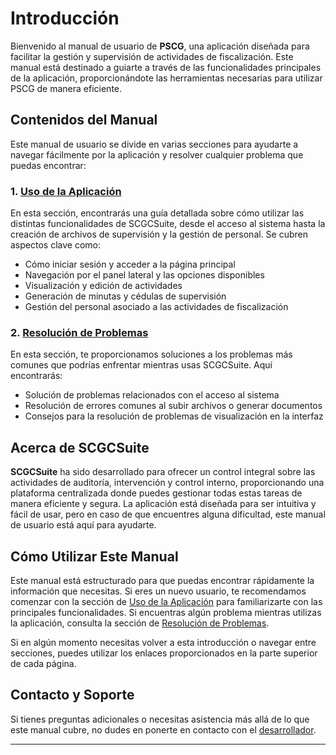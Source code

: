 # Introducción

Bienvenido al manual de usuario de **PSCG**, una aplicación diseñada para facilitar la gestión y supervisión de
actividades de fiscalización. Este manual está destinado a guiarte a través de las funcionalidades principales de la
aplicación, proporcionándote las herramientas necesarias para utilizar PSCG de manera eficiente.

## Contenidos del Manual

Este manual de usuario se divide en varias secciones para ayudarte a navegar fácilmente por la aplicación y resolver
cualquier problema que puedas encontrar:

### 1. [Uso de la Aplicación](./usage.md)

En esta sección, encontrarás una guía detallada sobre cómo utilizar las distintas funcionalidades de SCGCSuite, desde el
acceso al sistema hasta la creación de archivos de supervisión y la gestión de personal. Se cubren aspectos clave como:

- Cómo iniciar sesión y acceder a la página principal
- Navegación por el panel lateral y las opciones disponibles
- Visualización y edición de actividades
- Generación de minutas y cédulas de supervisión
- Gestión del personal asociado a las actividades de fiscalización

### 2. [Resolución de Problemas](./troubleshooting.md)

En esta sección, te proporcionamos soluciones a los problemas más comunes que podrías enfrentar mientras usas SCGCSuite.
Aquí encontrarás:

- Solución de problemas relacionados con el acceso al sistema
- Resolución de errores comunes al subir archivos o generar documentos
- Consejos para la resolución de problemas de visualización en la interfaz

## Acerca de SCGCSuite

**SCGCSuite** ha sido desarrollado para ofrecer un control integral sobre las actividades de auditoría, intervención y
control interno, proporcionando una plataforma centralizada donde puedes gestionar todas estas tareas de manera
eficiente y segura. La aplicación está diseñada para ser intuitiva y fácil de usar, pero en caso de que encuentres
alguna dificultad, este manual de usuario está aquí para ayudarte.

## Cómo Utilizar Este Manual

Este manual está estructurado para que puedas encontrar rápidamente la información que necesitas. Si eres un nuevo
usuario, te recomendamos comenzar con la sección de [Uso de la Aplicación](./usage.md) para familiarizarte con las
principales funcionalidades. Si encuentras algún problema mientras utilizas la aplicación, consulta la sección
de [Resolución de Problemas](./troubleshooting.md).

Si en algún momento necesitas volver a esta introducción o navegar entre secciones, puedes utilizar los enlaces
proporcionados en la parte superior de cada página.

## Contacto y Soporte

Si tienes preguntas adicionales o necesitas asistencia más allá de lo que este manual cubre, no dudes en ponerte en
contacto con el [desarrollador](https://github.com/bytelu).

---

